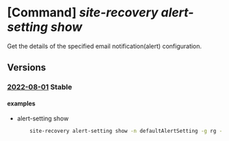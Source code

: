 # [Command] _site-recovery alert-setting show_

Get the details of the specified email notification(alert) configuration.

## Versions

### [2022-08-01](/Resources/mgmt-plane/L3N1YnNjcmlwdGlvbnMve30vcmVzb3VyY2Vncm91cHMve30vcHJvdmlkZXJzL21pY3Jvc29mdC5yZWNvdmVyeXNlcnZpY2VzL3ZhdWx0cy97fS9yZXBsaWNhdGlvbmFsZXJ0c2V0dGluZ3Mve30=/2022-08-01.xml) **Stable**

<!-- mgmt-plane /subscriptions/{}/resourcegroups/{}/providers/microsoft.recoveryservices/vaults/{}/replicationalertsettings/{} 2022-08-01 -->

#### examples

- alert-setting show
    ```bash
        site-recovery alert-setting show -n defaultAlertSetting -g rg --vault-name vault_name
    ```
